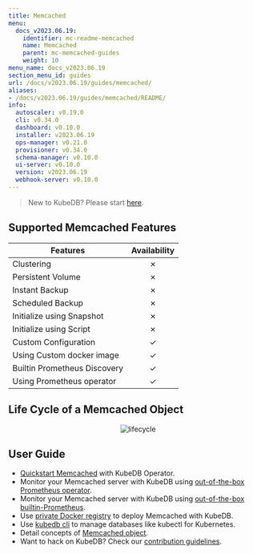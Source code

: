 ```yaml
---
title: Memcached
menu:
  docs_v2023.06.19:
    identifier: mc-readme-memcached
    name: Memcached
    parent: mc-memcached-guides
    weight: 10
menu_name: docs_v2023.06.19
section_menu_id: guides
url: /docs/v2023.06.19/guides/memcached/
aliases:
- /docs/v2023.06.19/guides/memcached/README/
info:
  autoscaler: v0.19.0
  cli: v0.34.0
  dashboard: v0.10.0
  installer: v2023.06.19
  ops-manager: v0.21.0
  provisioner: v0.34.0
  schema-manager: v0.10.0
  ui-server: v0.10.0
  version: v2023.06.19
  webhook-server: v0.10.0
---
```


> New to KubeDB? Please start [here](/docs/v2023.06.19/README).

## Supported Memcached Features

| Features                     | Availability |
| ---------------------------- | :----------: |
| Clustering                   |   &#10007;   |
| Persistent Volume            |   &#10007;   |
| Instant Backup               |   &#10007;   |
| Scheduled Backup             |   &#10007;   |
| Initialize using Snapshot    |   &#10007;   |
| Initialize using Script      |   &#10007;   |
| Custom Configuration         |   &#10003;   |
| Using Custom docker image    |   &#10003;   |
| Builtin Prometheus Discovery |   &#10003;   |
| Using Prometheus operator    |   &#10003;   |

## Life Cycle of a Memcached Object

<p align="center">
  <img alt="lifecycle"  src="/docs/v2023.06.19/images/memcached/memcached-lifecycle.png">
</p>

## User Guide

- [Quickstart Memcached](/docs/v2023.06.19/guides/memcached/quickstart/quickstart) with KubeDB Operator.
- Monitor your Memcached server with KubeDB using [out-of-the-box Prometheus operator](/docs/v2023.06.19/guides/memcached/monitoring/using-prometheus-operator).
- Monitor your Memcached server with KubeDB using [out-of-the-box builtin-Prometheus](/docs/v2023.06.19/guides/memcached/monitoring/using-builtin-prometheus).
- Use [private Docker registry](/docs/v2023.06.19/guides/memcached/private-registry/using-private-registry) to deploy Memcached with KubeDB.
- Use [kubedb cli](/docs/v2023.06.19/guides/memcached/cli/cli) to manage databases like kubectl for Kubernetes.
- Detail concepts of [Memcached object](/docs/v2023.06.19/guides/memcached/concepts/memcached).
- Want to hack on KubeDB? Check our [contribution guidelines](/docs/v2023.06.19/CONTRIBUTING).
